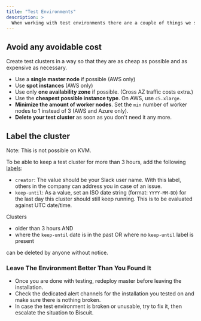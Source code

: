```yaml
---
title: "Test Environments"
description: >
  When working with test environments there are a couple of things we should try to stick to process wise in order to make everyones life easier and avoid cost.
---
```


## Avoid any avoidable cost

Create test clusters in a way so that they are as cheap as possible and as expensive as necessary.

- Use a **single master node** if possible (AWS only)
- Use **spot instances** (AWS only)
- Use only **one availability zone** if possible. (Cross AZ traffic costs extra.)
- Use the **cheapest possible instance type**. On AWS, use `c5.xlarge`.
- **Minimize the amount of worker nodes**. Set the `min` number of worker nodes to 1 instead of 3 (AWS and Azure only).
- **Delete your test cluster** as soon as you don't need it any more.

## Label the cluster

Note: This is not possible on KVM.

To be able to keep a test cluster for more than 3 hours, add the following [labels](https://docs.giantswarm.io/advanced/labelling-workload-clusters/):

- `creator`: The value should be your Slack user name. With this label, others in the company can address you in case of an issue.
- `keep-until`: As a value, set an ISO date string (format: `YYYY-MM-DD`) for the last day this cluster should still keep running. This is to be evaluated against UTC date/time.

Clusters

- older than 3 hours AND
- where the `keep-until` date is in the past OR where no `keep-until` label is present

can be deleted by anyone without notice.

### Leave The Environment Better Than You Found It

- Once you are done with testing, redeploy master before leaving the
  installation.
- Check the dedicated alert channels for the installation you tested on and make
  sure there is nothing broken.
- In case the test environment is broken or unusable, try to fix it, then escalate
  the situation to Biscuit.

